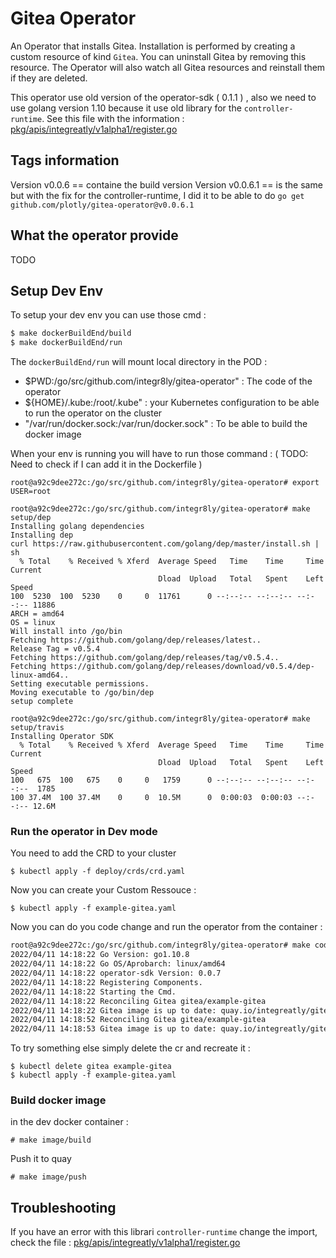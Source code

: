 # Gitea Operator

An Operator that installs Gitea. Installation is performed by creating a custom resource of kind `Gitea`. You can uninstall Gitea by removing this resource.
The Operator will also watch all Gitea resources and reinstall them if they are deleted.

This operator use old version of the operator-sdk ( 0.1.1 ) , also we need to use golang version 1.10 because it use old library for the `controller-runtime`.
See this file with the information : [pkg/apis/integreatly/v1alpha1/register.go](./pkg/apis/integreatly/v1alpha1/register.go)

## Tags information 

Version v0.0.6 == containe the build version 
Version v0.0.6.1 == is the same but with the fix for the controller-runtime, I did it to be able to do `go get github.com/plotly/gitea-operator@v0.0.6.1`

## What the operator provide 

TODO

## Setup Dev Env

To setup your dev env you can use those cmd : 

```sh
$ make dockerBuildEnd/build
$ make dockerBuildEnd/run
```

The `dockerBuildEnd/run` will mount local directory in the POD : 
* \$PWD:/go/src/github.com/integr8ly/gitea-operator"  : The code of the operator
* \${HOME}/.kube:/root/.kube"  : your Kubernetes configuration to be able to run the operator on the cluster
* "/var/run/docker.sock:/var/run/docker.sock" : To be able to build the docker image

When your env is running you will have to run those command : ( TODO: Need to check if I can add it in the Dockerfile )

```
root@a92c9dee272c:/go/src/github.com/integr8ly/gitea-operator# export USER=root

root@a92c9dee272c:/go/src/github.com/integr8ly/gitea-operator# make setup/dep
Installing golang dependencies
Installing dep
curl https://raw.githubusercontent.com/golang/dep/master/install.sh | sh
  % Total    % Received % Xferd  Average Speed   Time    Time     Time  Current
                                 Dload  Upload   Total   Spent    Left  Speed
100  5230  100  5230    0     0  11761      0 --:--:-- --:--:-- --:--:-- 11886
ARCH = amd64
OS = linux
Will install into /go/bin
Fetching https://github.com/golang/dep/releases/latest..
Release Tag = v0.5.4
Fetching https://github.com/golang/dep/releases/tag/v0.5.4..
Fetching https://github.com/golang/dep/releases/download/v0.5.4/dep-linux-amd64..
Setting executable permissions.
Moving executable to /go/bin/dep
setup complete
```

```
root@a92c9dee272c:/go/src/github.com/integr8ly/gitea-operator# make setup/travis
Installing Operator SDK
  % Total    % Received % Xferd  Average Speed   Time    Time     Time  Current
                                 Dload  Upload   Total   Spent    Left  Speed
100   675  100   675    0     0   1759      0 --:--:-- --:--:-- --:--:--  1785
100 37.4M  100 37.4M    0     0  10.5M      0  0:00:03  0:00:03 --:--:-- 12.6M
```

### Run the operator in Dev mode

You need to add the CRD to your cluster

```
$ kubectl apply -f deploy/crds/crd.yaml
```

Now you can create your Custom Ressouce : 

```
$ kubectl apply -f example-gitea.yaml
```

Now you can do you code change and run the operator from the container : 

```sh
root@a92c9dee272c:/go/src/github.com/integr8ly/gitea-operator# make code/run
2022/04/11 14:18:22 Go Version: go1.10.8
2022/04/11 14:18:22 Go OS/Aprobarch: linux/amd64
2022/04/11 14:18:22 operator-sdk Version: 0.0.7
2022/04/11 14:18:22 Registering Components.
2022/04/11 14:18:22 Starting the Cmd.
2022/04/11 14:18:22 Reconciling Gitea gitea/example-gitea
2022/04/11 14:18:22 Gitea image is up to date: quay.io/integreatly/gitea:1.10.3
2022/04/11 14:18:52 Reconciling Gitea gitea/example-gitea
2022/04/11 14:18:53 Gitea image is up to date: quay.io/integreatly/gitea:1.10.3
```

To try something else simply delete the cr and recreate it :

```
$ kubectl delete gitea example-gitea
$ kubectl apply -f example-gitea.yaml
```

### Build docker image 

in the dev docker container  : 

```
# make image/build
```

Push it to quay

```
# make image/push
```

## Troubleshooting

If you have an error with this librari `controller-runtime` change the import, check the file : [pkg/apis/integreatly/v1alpha1/register.go](./pkg/apis/integreatly/v1alpha1/register.go)
